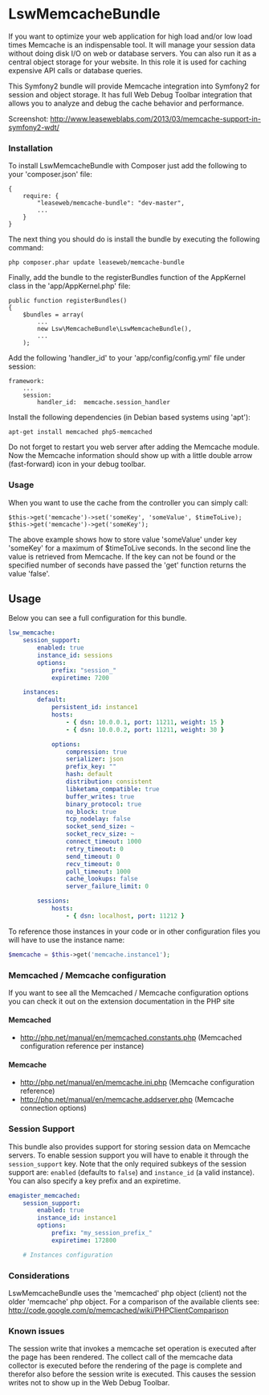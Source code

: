 LswMemcacheBundle
=================

If you want to optimize your web application for high load and/or low load times Memcache is an indispensable tool.
It will manage your session data without doing disk I/O on web or database servers. You can also run it as a
central object storage for your website. In this role it is used for caching expensive API calls or database queries.

This Symfony2 bundle will provide Memcache integration into Symfony2 for session and object storage. It has full
Web Debug Toolbar integration that allows you to analyze and debug the cache behavior and performance.

Screenshot: http://www.leaseweblabs.com/2013/03/memcache-support-in-symfony2-wdt/

### Installation

To install LswMemcacheBundle with Composer just add the following to your 'composer.json' file:

    {
        require: {
            "leaseweb/memcache-bundle": "dev-master",
            ...
        }
    }

The next thing you should do is install the bundle by executing the following command:

    php composer.phar update leaseweb/memcache-bundle

Finally, add the bundle to the registerBundles function of the AppKernel class in the 'app/AppKernel.php' file:

    public function registerBundles()
    {
        $bundles = array(
            ...
            new Lsw\MemcacheBundle\LswMemcacheBundle(),
            ...
        );

Add the following 'handler_id' to your 'app/config/config.yml' file under session:

    framework:
        ...
        session:
            handler_id:  memcache.session_handler

Install the following dependencies (in Debian based systems using 'apt'):

    apt-get install memcached php5-memcached

Do not forget to restart you web server after adding the Memcache module. Now the Memcache
information should show up with a little double arrow (fast-forward) icon in your debug toolbar.

### Usage

When you want to use the cache from the controller you can simply call:
  
    $this->get('memcache')->set('someKey', 'someValue', $timeToLive);
    $this->get('memcache')->get('someKey');
    
The above example shows how to store value 'someValue' under key 'someKey' for a maximum of $timeToLive
seconds. In the second line the value is retrieved from Memcache. If the key can not be found or the
specified number of seconds have passed the 'get' function returns the value 'false'.

## Usage ##

Below you can see a full configuration for this bundle.

```yml
lsw_memcache:
    session_support:
        enabled: true
        instance_id: sessions
        options:
            prefix: "session_"
            expiretime: 7200

    instances:
        default:
            persistent_id: instance1
            hosts:
                - { dsn: 10.0.0.1, port: 11211, weight: 15 }
                - { dsn: 10.0.0.2, port: 11211, weight: 30 }

            options:
                compression: true
                serializer: json
                prefix_key: ""
                hash: default
                distribution: consistent
                libketama_compatible: true
                buffer_writes: true
                binary_protocol: true
                no_block: true
                tcp_nodelay: false
                socket_send_size: ~
                socket_recv_size: ~
                connect_timeout: 1000
                retry_timeout: 0
                send_timeout: 0
                recv_timeout: 0
                poll_timeout: 1000
                cache_lookups: false
                server_failure_limit: 0

        sessions:
            hosts:
                - { dsn: localhost, port: 11212 }

```

To reference those instances in your code or in other configuration files you will have to
use the instance name:

```php
$memcache = $this->get('memcache.instance1');
```

### Memcached / Memcache configuration ###

If you want to see all the Memcached / Memcache configuration options you can check it out on the
extension documentation in the PHP site

#### Memcached ####

* http://php.net/manual/en/memcached.constants.php (Memcached configuration reference per instance)

#### Memcache ####

* http://php.net/manual/en/memcache.ini.php (Memcache configuration reference)
* http://php.net/manual/en/memcache.addserver.php (Memcache connection options)

### Session Support ###

This bundle also provides support for storing session data on Memcache servers. To enable session support
you will have to enable it through the ```session_support``` key. Note that the only required subkeys of
the session support are: ```enabled``` (defaults to ```false```) and ```instance_id``` (a valid instance).
You can also specify a key prefix and an expiretime.

```yml
emagister_memcached:
    session_support:
        enabled: true
        instance_id: instance1
        options:
            prefix: "my_session_prefix_"
            expiretime: 172800

    # Instances configuration
```

### Considerations

LswMemcacheBundle uses the 'memcached' php object (client) not the older 'memcache' php object.
For a comparison of the available clients see: http://code.google.com/p/memcached/wiki/PHPClientComparison

### Known issues

The session write that invokes a memcache set operation is executed after the page has been rendered.
The collect call of the memcache data collector is executed before the rendering of the page is complete
and therefor also before the session write is executed. This causes the session writes not to show up in
the Web Debug Toolbar.
